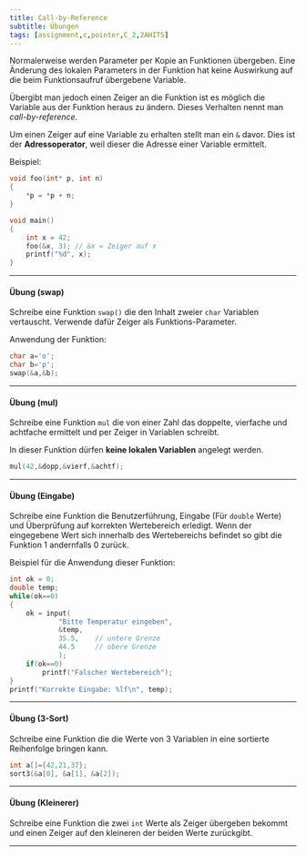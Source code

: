 ```yaml
---
title: Call-by-Reference
subtitle: Übungen
tags: [assignment,c,pointer,C_2,2AHITS]
---
```


Normalerweise werden Parameter per Kopie an Funktionen übergeben. Eine Änderung des lokalen Parameters in der Funktion hat keine Auswirkung auf die beim Funktionsaufruf übergebene Variable.

Übergibt man jedoch einen Zeiger an die Funktion ist es möglich die Variable aus der Funktion heraus zu ändern. Dieses Verhalten nennt man *call-by-reference*.

Um einen Zeiger auf eine Variable zu erhalten stellt man ein `&` davor. Dies ist der **Adressoperator**, weil dieser die Adresse einer Variable ermittelt.


Beispiel:

```c
void foo(int* p, int n)
{
	*p = *p + n;
}

void main()
{
	int x = 42;
	foo(&x, 3); // &x = Zeiger auf x
	printf("%d", x);
}
```

---

#### Übung (swap)

Schreibe eine Funktion `swap()` die den Inhalt zweier `char` Variablen vertauscht. Verwende dafür Zeiger als Funktions-Parameter. 

Anwendung der Funktion:


```c
char a='o';
char b='p';
swap(&a,&b);
```

---

#### Übung (mul)

Schreibe eine Funktion `mul` die von einer Zahl das doppelte, vierfache und achtfache ermittelt und per Zeiger in Variablen schreibt.

In dieser Funktion dürfen **keine lokalen Variablen** angelegt werden.
```c
mul(42,&dopp,&vierf,&achtf);
```


---

#### Übung (Eingabe)

Schreibe eine Funktion die Benutzerführung, Eingabe (Für `double` Werte) und Überprüfung auf korrekten Wertebereich erledigt. Wenn der eingegebene Wert sich innerhalb des Wertebereichs befindet so gibt die Funktion 1 andernfalls 0 zurück.


Beispiel für die Anwendung dieser Funktion:
```c
int ok = 0;
double temp;
while(ok==0)
{
	ok = input(
			"Bitte Temperatur eingeben",
			&temp,
			35.5,    // untere Grenze
			44.5     // obere Grenze
			);
	if(ok==0)
		printf("Falscher Wertebereich");
}
printf("Korrekte Eingabe: %lf\n", temp);
```

---

#### Übung (3-Sort)

Schreibe eine Funktion die die Werte von 3 Variablen in eine sortierte Reihenfolge bringen kann.


```c
int a[]={42,21,37};
sort3(&a[0], &a[1], &a[2]);
```

---

#### Übung (Kleinerer)

Schreibe eine Funktion die zwei `int` Werte als Zeiger übergeben bekommt und einen Zeiger auf den kleineren der beiden Werte zurückgibt.

---



